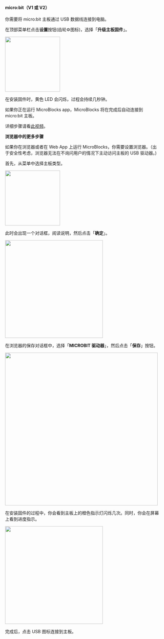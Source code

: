 #### micro:bit（V1 或 V2） ####

你需要将 micro:bit 主板通过 USB 数据线连接到电脑。

在顶部菜单栏点击**设置**按钮(齿轮⚙️图标)，选择「**升级主板固件**」。

<img src="/assets/img/md/get-started/update-firmware-menu-cn.png" width="180">

在安装固件时，黄色 LED 会闪烁，过程会持续几秒钟。

如果你正在运行 MicroBlocks app，MicroBlocks 将在完成后自动连接到 micro:bit 主板。

详细步骤请看[此视频](https://www.youtube.com/watch?v=V4u2_GN8JnU)。

**浏览器中的更多步骤**

如果你在浏览器或者在 Web App 上运行 MicroBlocks，你需要设置浏览器。（出于安全性考虑，浏览器无法在不询问用户的情况下主动访问主板的 USB 驱动器。)

首先，从菜单中选择主板类型。

<img src="/assets/img/md/get-started/select-microbi-cn.png" width="180">

此时会出现一个对话框，阅读说明，然后点击「**确定**」。

<img src="/assets/img/md/get-started/firmware-install-instructions-microbit-cn.png" width="320">

在浏览器的保存对话框中，选择「**MICROBIT 驱动器**」，然后点击「**保存**」按钮。

<img src="/assets/img/md/get-started/firmware-save-dialog-microbit.png" width="500">

在安装固件的过程中，你会看到主板上的橙色指示灯闪烁几次。同时，你会在屏幕上看到进度指示。

<img src="/assets/img/md/get-started/firmware-progress-cn.png" width="320">

完成后，点击 USB 图标连接到主板。
